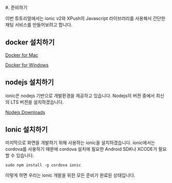 #. 준비하기

이번 튜토리얼에서는 ionic v2와 XPush의 Javascript 라이브러리를 사용해서 간단한 채팅 서비스를 만들어보려고 합니다.

## docker 설치하기

[Docker for Mac](https://download.docker.com/mac/stable/Docker.dmg)

[Docker for Windows](https://download.docker.com/win/stable/InstallDocker.msi)
	
## nodejs 설치하기

ionic은 nodejs 기반으로 개발환경을 제공하고 있습니다. Nodejs의 버젼 중에서 최신의 LTS 버젼을 설치하겠습니다.

[Nodejs Downloads](https://nodejs.org/ko/download/)

## Ionic 설치하기

마지막으로 화면을 개발하기 위해 사용하는 ionic을 설치하겠습니다.
ionic에서는 cordova를 사용하기 때문에 cordova 설치에 필요한 Android SDK나 XCODE가 필요할 수 있습니다.

	sudo npm install -g cordova ionic


이렇게 하면 우리는 ionic 개발을 위한 모든 준비가 완료된 상태입니다.